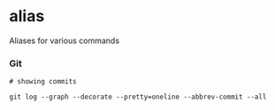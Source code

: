 # alias
Aliases for various commands 



### Git 

```
# showing commits 

git log --graph --decorate --pretty=oneline --abbrev-commit --all
```
